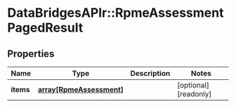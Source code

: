 # DataBridgesAPIr::RpmeAssessmentPagedResult


## Properties
Name | Type | Description | Notes
------------ | ------------- | ------------- | -------------
**items** | [**array[RpmeAssessment]**](RpmeAssessment.md) |  | [optional] [readonly] 


